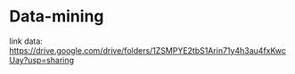# Data-mining
link data: https://drive.google.com/drive/folders/1ZSMPYE2tbS1Arin71y4h3au4fxKwcUay?usp=sharing
